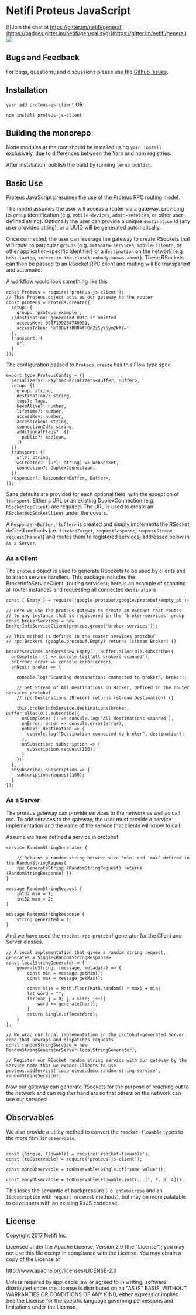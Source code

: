 # Netifi Proteus JavaScript

[![Join the chat at https://gitter.im/netifi/general](https://badges.gitter.im/netifi/general.svg)](https://gitter.im/netifi/general) <a href='https://travis-ci.org/netifi-proteus/proteus-js'><img src='https://travis-ci.org/netifi-proteus/proteus-js.svg?branch=master'></a>

## Bugs and Feedback

For bugs, questions, and discussions please use the [Github Issues](https://github.com/netifi-proteus/proteus-js/issues).

## Installation

`yarn add proteus-js-client` OR

`npm install proteus-js-client`

## Building the monorepo

Node modules at the root should be installed using `yarn install` exclusively, due to differences between the Yarn and npm registries.

After installation, publish the build by running `lerna publish`.

## Basic Use

Proteus JavaScript presumes the use of the Proteus RPC routing model.

The model assumes the user will access a router via a gateway, providing its `group` identification (e.g. `mobile-devices`, `admin-services`, or other user-defined string). Optionally the user can provide a unique `destination` id (any user provided string), or a UUID will be generated automatically.

Once connected, the user can leverage the gateway to create RSockets that will route to particular `group`s (e.g. `metadata-services`, `mobile-clients`, or other application-specific identifier) or a `destination` on the network (e.g. `bobs-laptop`, `server-in-the-closet-nobody-knows-about`). These RSockets can then be passed to an RSocket RPC client and routing will be transparent and automatic.

A workflow would look something like this

```angular2html
const Proteus = require('proteus-js-client');
// This Proteus object acts as our gateway to the router
const proteus = Proteus.create({
  setup: {
    group: 'proteus-example',
  //destination: generated UUID if omitted  
    accessKey: 9007199254740991,
    accessToken: 'kTBDVtfRBO4tHOnZzSyY5ym2kfY='
  },
  transport: {
    url
  }
});
```

The configuration passed to `Proteus.create` has this Flow type spec

```angular2html
export type ProteusConfig = {|
  serializers?: PayloadSerializers<Buffer, Buffer>,
  setup: {|
    group: string,
    destination?: string,
    tags?: Tags,
    keepAlive?: number,
    lifetime?: number,
    accessKey: number,
    accessToken: string,
    connectionId?: string,
    additionalFlags?: {|
      public?: boolean,
    |}
  |},
  transport: {|
    url?: string,
    wsCreator?: (url: string) => WebSocket,
    connection?: DuplexConnection,
  |},
  responder?: Responder<Buffer, Buffer>,
|};
```

Sane defaults are provided for each optional field, with the exception of `transport`. Either a URL or an existing DuplexConnection (e.g. `RSocketTcpClient`) are required. The URL is used to create an `RSocketWebSocketClient` under the covers.

A `Responder<Buffer, Buffer>` is created and simply implements the RSocket defined methods (i.e. `fireAndForget`, `requestResponse`, `requestStream`, `requestChannel`) and routes them to registered services, addressed below in `As a Server`.


### As a Client
The `proteus` object is used to generate RSockets to be used by clients and to attach service handlers. This package includes the BrokerInfoServiceClient (routing services); here is an example of scanning all router instances and requesting all connected `destination`s

```angular2html
const { Empty } = require('google-protobuf/google/protobuf/empty_pb');

// Here we use the proteus gateway to create an RSocket that routes 
// to any instance that is registered in the 'broker-services' group
const brokerServices = new BrokerInfoServiceClient(proteus.group('broker-services'));

// This method is defined in the router services protobuf
// rpc Brokers (google.protobuf.Empty) returns (stream Broker) {}

brokerServices.brokers(new Empty(), Buffer.alloc(0)).subscribe({
  onComplete: () => console.log('All brokers scanned'),
  onError: error => console.error(error),
  onNext: broker => {

    console.log("Scanning destinations connected to broker", broker);
  
    // Get Stream of All Destinations on Broker, defined in the router services protobuf
    // rpc Destinations (Broker) returns (stream Destination) {}
  
    this.brokerInfoService.destinations(broker, Buffer.alloc(0)).subscribe({
      onComplete: () => console.log('All destinations scanned'),
      onError: error => console.error(error),
      onNext: destination => {
        console.log("Destination connected to broker", destination);
      },
      onSubscribe: subscription => {
        subscription.request(100);
      }
    });
  },
  onSubscribe: subscription => {
    subscription.request(100);
  }
});
```

### As a Server

The proteus gateway can provide services to the network as well as call out. To add services to the gateway, the user must provide a service implementation and the name of the service that clients will know to call.

Assume we have defined a service in protobuf

```angular2html
service RandomStringGenerator {

    // Returns a random string between size 'min' and 'max' defined in the RandomStringRequest
    rpc GenerateString (RandomStringRequest) returns (RandomStringResponse) {}
}

message RandomStringRequest {
    int32 min = 1;
    int32 max = 2;
}

message RandomStringResponse {
    string generated = 1;
}
```

And we have used the `rsocket-rpc-protobuf` generator for the Client and Server classes.

```angular2html
// A local implementation that given a random string request, generates a Single<RandomStringResponse>
const localStringGenerator = {
    generateString: (message, metadata) => {
        const min = message.getMin();
        const max = message.getMax();

        const size = Math.floor(Math.random() * max) + min;
        let word = "";
        for(var j = 0; j < size; j++){
            word += generateChar();
        }
        return Single.of(nextWord);
    }
};

// We wrap our local implementation in the protobuf-generated Server code that unwraps and dispatches requests    
const randomStringService = new RandomStringGeneratorServer(localStringGenerator);

// Register our RSocket random string service with our gateway by the service name that we expect Clients to use
proteus.addService('io.proteus.demo.random-string-service', randomStringService);
```


Now our gateway can generate RSockets for the purpose of reaching out to the network and can register handlers so that others on the network can use our services!


## Observables

We also provide a utility method to convert the `rsocket-flowable` types to the more familiar `Observable`.

```angular2html

const {Single, Flowable} = require('rsocket-flowable');
const {toObservable} = require('proteus-js-client');

const monoObservable = toObservable(Single.of("some value"));

const manyObservable = toObservable(Flowable.just(...[1, 2, 3, 4]));

```

This loses the semantic of backpressure (i.e. `onSubscribe` and an `ISubscription` with `request n`/`cancel` methods), but may be more palatable to developers with an existing RxJS codebase. 

## License
Copyright 2017 Netifi Inc.

Licensed under the Apache License, Version 2.0 (the "License"); you may not use this file except in compliance with the License. You may obtain a copy of the License at

http://www.apache.org/licenses/LICENSE-2.0

Unless required by applicable law or agreed to in writing, software distributed under the License is distributed on an "AS IS" BASIS, WITHOUT WARRANTIES OR CONDITIONS OF ANY KIND, either express or implied. See the License for the specific language governing permissions and limitations under the License.
